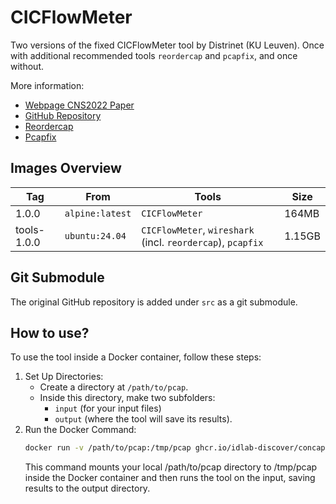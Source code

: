 # CICFlowMeter

Two versions of the fixed CICFlowMeter tool by Distrinet (KU Leuven). Once with additional recommended tools `reordercap` and `pcapfix`, and once without.

More information:
- [Webpage CNS2022 Paper](https://intrusion-detection.distrinet-research.be/CNS2022/index.html)
- [GitHub Repository](https://github.com/GintsEngelen/CICFlowMeter)
- [Reordercap](https://www.wireshark.org/docs/man-pages/reordercap.html)
- [Pcapfix](https://github.com/Rup0rt/pcapfix)

## Images Overview

| Tag         | From             | Tools                                                       |  Size  |
|-------------|------------------|-------------------------------------------------------------|--------|
| 1.0.0       | `alpine:latest`  | `CICFlowMeter`                                              |  164MB |
| tools-1.0.0 | `ubuntu:24.04`   | `CICFlowMeter`, `wireshark` (incl. `reordercap`), `pcapfix` | 1.15GB |


## Git Submodule

The original GitHub repository is added under `src` as a git submodule. 

## How to use?

To use the tool inside a Docker container, follow these steps:

1. Set Up Directories:
     - Create a directory at `/path/to/pcap`.
     - Inside this directory, make two subfolders: 
       - `input` (for your input files)
       - `output` (where the tool will save its results).
2. Run the Docker Command:
    ```bash
    docker run -v /path/to/pcap:/tmp/pcap ghcr.io/idlab-discover/concap/cicflowmeter:1.0.0 /tmp/pcap/input /tmp/pcap/output
    ```
    This command mounts your local /path/to/pcap directory to /tmp/pcap inside the Docker container and then runs the tool on the input, saving results to the output directory.